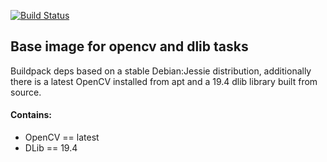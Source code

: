 [![Build Status](https://travis-ci.org/spekulant/buildpack-opencv-dlib.svg?branch=master)](https://travis-ci.org/spekulant/buildpack-opencv-dlib)

## Base image for opencv and dlib tasks
Buildpack deps based on a stable Debian:Jessie distribution, additionally there is a latest OpenCV installed from apt and a 19.4 dlib library built from source.

#### Contains:
- OpenCV == latest
- DLib == 19.4
